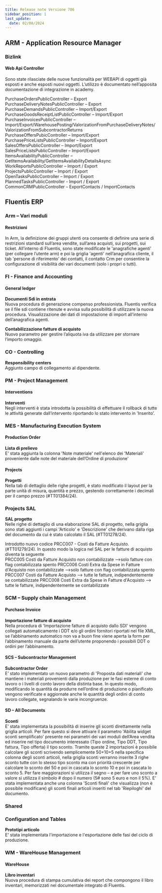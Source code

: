 ```yaml
---
title: Release note Versione 706
sidebar_position: 1
last_update:
  date: 02/08/2024
---
```


## ARM - Application Resource Manager

### Bizlink

#### Web Api Controller

Sono state rilasciate delle nuove funzionalità per WEBAPI di oggetti già esposti e anche esposti nuovi oggetti.  L’utilizzo è documentato nell’apposita documentazione di integrazione in academy.  

PurchaseOrdersPublicController – Export  
PurchaseDeliveryNotesPublicController – Export  
PurchaseDemandsPublicController – Import/Export  
PurchaseGoodsReceiptListPublicController – Import/Export  
PurchaseInvoicesPublicController – Import/Export/WarehousePosting/ValorizationFromPurchaseDeliveryNotes/ValorizationFromSubcontractorReturns  
PurchaseOffersPubicController – Import/Export  
PurchasePriceListsPublicController – Import/Export  
SalesOffersPublicController – Import/Export  
SalesPriceListsPublicController – Import/Export  
ItemsAvailabilityPublicController – GetItemsAvailability/GetItemsAvailabilityDetailsAsync  
WorkReportsPublicController – Import / Export  
ProjectsPublicController –  Import / Export  
OpenTasksPublicController – Import / Export  
PlannedTasksPublicController - Import / Export  
CommonCRMPublicController – ExportContacts / ImportContacts  


## Fluentis ERP

### Arm – Vari moduli	

#### Restrizioni	 

In Arm, la definizione dei gruppi utenti ora consente di definire una serie di restrizioni standard sull’area vendite, sull’area acquisti, sui progetti, sui ticket. All’interno di Fluentis, sono state modificate le 'anagrafiche agenti' (per collegare l’utente arm) e poi la griglia 'agenti' nell’anagrafica cliente, il tab 'persone di riferimento' dei contatti, il contatto Crm per consentire la configurazione di visibilità dei vari documenti (solo i propri o tutti).

###	FI - Finance and Accounting	 

#### General ledger	

**Documenti Sdi in entrata**   
Nuova procedura di generazione compenso professionista. Fluentis verifica se il file sdi contiene ritenute e avvisa sulla possibilità di utilizzare la nuova procedura. Visualizzazione dei dati di impostazione di import all’interno dell’anagrafica agenti.

**Contabilizzazione fatture di acquisto**    
Nuovo parametro per gestire l’aliquota iva da utilizzare per stornare l’importo omaggio.

### CO - Controlling	 

**Responsibility centers**  
Aggiunto campo di collegamento al dipendente.

### PM - Project Management	 

#### Interventions	

**Interventi**  
Negli interventi è stata introdotta la possibilità di effettuare il rollback di tutte le attività generate dall’intervento riportando lo stato intervento in 'Inserito'.

### MES - Manufacturing Execution System

#### Production Order

**Lista di prelievo**  
E' stata aggiunta la colonna 'Note materiale' nell'elenco dei 'Materiali' proveniente dalle note del materiale dell’Ordine di produzione' 

#### Projects

**Progetti**  
Nella tab di dettaglio delle righe progetti, è stato modificato il layout per la parte unità di misura, quantità e prezzo, gestendo correttamente i decimali per il campo prezzo (#TT01384/24).


### Projects SAL  

**SAL progetto**  
Nelle righe di dettaglio di una elaborazione SAL di progetto, nella griglia sono stati aggiunti i campi 'Articolo' e 'Descrizione' che derivano dalla riga del documento da cui è stato calcolato il SAL (#TT01278/24).  

Introdotto nuovo codice PRCC007 - Costi da Fatture Acquisto. (#TT01279/24). In questo modo la logica nel SAL per le fatture di acquisto diventa la seguente  
PRCC005            Costi da Fatture Acquisto non contabilizzate  -->solo fatture con flag contabilizzata spento 
PRCC006            Costi Extra da Spese in Fatture d'Acquisto non contabilizzate  -->solo fatture con flag contabilizzata spento 
PRCC007            Costi da Fatture Acquisto             --> tutte le fatture, indipendentemente se contabilizzate
PRCC008            Costi Extra da Spese in Fatture d'Acquisto --> tutte le fatture, indipendentemente se contabilizzate

### SCM – Supply chain Management

#### Purchase Invoice

**Importazione fatture di acquisto**  
Nella procedura di 'Importazione fatture di acquisto dallo SDI' vengono collegati automaticamente i DDT e/o gli ordini fornitori riportati nel file XML, se l’abbinamento automatico non va a buon fine viene aperta la form per l’abbinamento manuale da parte dell’utente proponendo i possibili DDT o ordini per l’abbinamento.

#### SCS – Subcontractor Management

**Subcontractor Order**  
E’ stato implementato un nuovo parametro di 'Proposta dati materiali' che mantiene i materiali provenienti dalla produzione per le fasi esterne di conto lavoro o i livelli di conto lavoro della distinta base. In questo modo, modificando le quantità da produrre nell’ordine di produzione o pianificato vengono verificate e aggiornate anche le quantità degli ordini di conto lavoro collegate, segnalando le varie incongruenze.

#### SD – All Documents

**Sconti**  
E’ stata implementata la possibilità di inserire gli sconti direttamente nella griglia articoli. Per fare questo si deve attivare il parametro 'Abilita widget sconti semplificato' presente nei parametri dei vari moduli dell’Area vendita ed inserire nel tipo documento interessato (Tipo ordine, Tipo DDT, Tipo fattura, Tipo offerta) il tipo sconto. Tramite queste 2 importazioni è possibile calcolare gli sconti scrivendo semplicemente 50+10+5 nella specifica colonna degli sconti articoli, nella griglia sconti verranno inserite 3 righe sconto tutte con lo stesso tipo sconto ma con priorità crescente per calcolare lo sconto del 50 e poi in cascata lo sconto 10 e poi in cascata lo sconto 5. Per fare maggiorazioni si utilizza il segno – e per fare uno sconto a valore si utilizza il simbolo # dopo il numero (5# sono 5 euro e non il 5%). E’ stata implementata anche una colonna 'Sconti finali' che visualizza (non è possibile modificare) gli sconti finali articoli inseriti nel tab 'Riepiloghi' del documento. 

### Shared

### Configuration and Tables	

**Prototipi articolo**  
E' stata implementata l'importazione e l'esportazione delle fasi del ciclo di produzione.  

### WM - WareHouse Management

#### WareHouse

**Libro inventari**  
Nuova procedura di stampa cumulativa dei report che compongono il libro inventari, memorizzati nel documentale integrato di Fluentis.  